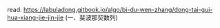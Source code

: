 read: https://labuladong.gitbook.io/algo/bi-du-wen-zhang/dong-tai-gui-hua-xiang-jie-jin-jie  (一、斐波那契数列)

